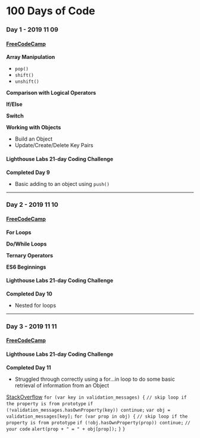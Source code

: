 # 100 Days of Code



### Day 1 - 2019 11 09

#### [FreeCodeCamp](http://freecodecamp.org)

**Array Manipulation**

- `pop()`
- `shift()`
- `unshift()`

**Comparison with Logical Operators**

**If/Else**

**Switch**

**Working with Objects**

- Build an Object
- Update/Create/Delete Key Pairs

#### Lighthouse Labs 21-day Coding Challenge

**Completed Day 9**

- Basic adding to an object using `push()`

---

### Day 2 - 2019 11 10

#### [FreeCodeCamp](http://freecodecamp.org)

**For Loops**

**Do/While Loops**

**Ternary Operators**

**ES6 Beginnings**

#### Lighthouse Labs 21-day Coding Challenge

**Completed Day 10**

- Nested for loops

---

### Day 3 - 2019 11 11

#### [FreeCodeCamp](http://freecodecamp.org)

#### Lighthouse Labs 21-day Coding Challenge

**Completed Day 11**

- Struggled through correctly using a for...in loop to do some basic retrieval of information from an Object

[StackOverflow](https://stackoverflow.com/questions/921789/how-to-loop-through-a-plain-javascript-object-with-the-objects-as-members)
`for (var key in validation_messages) {`
`// skip loop if the property is from prototype`
`if (!validation_messages.hasOwnProperty(key)) continue;`
`var obj = validation_messages[key];`
`for (var prop in obj) {`
`// skip loop if the property is from prototype`
`if (!obj.hasOwnProperty(prop)) continue;`
`// your code`
`alert(prop + " = " + obj[prop]);`
`}`
`}`
